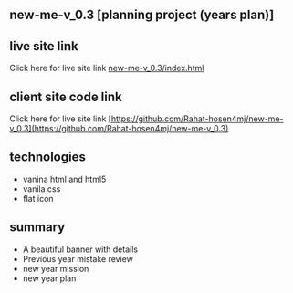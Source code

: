 ## new-me-v_0.3 [planning project (years plan)]
## live site link
Click here for live site link [new-me-v_0.3/index.html](https://rahat-hosen4mj.github.io/new-me-v_0.3/index.html)

## client site code link
Click here for live site link [https://github.com/Rahat-hosen4mj/new-me-v_0.3](https://github.com/Rahat-hosen4mj/new-me-v_0.3)

## technologies  
* vanina html and html5
* vanila css
* flat icon

## summary
* A beautiful banner with details
* Previous year mistake review
* new year mission
* new year plan

